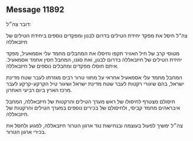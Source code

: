## Message 11892

דובר צה״ל:


צה"ל חיסל את מפקד יחידת הטילים בדרום לבנון ומפקדים נוספים ביחידת הטילים של חיזבאללה

מטוסי קרב של חיל האוויר תקפו וחיסלו את המחבלים מחמד עלי אסמאעיל, מפקד יחידת הטילים של חיזבאללה בדרום לבנון, ואת סגנו, המחבל חסין אחמד אסמאעיל. איתם חוסלו מפקדים ומחבלים נוספים של חיזבאללה.

המחבל מחמד עלי אסמאעיל אחראי על מתווי טרור רבים מגזרתו לעבר שטח מדינת ישראל, בהם שיגורי רקטות לעבר שטח מדינת ישראל ושיגור טיל הקרקע-קרקע לעבר מרכז הארץ ביום רביעי האחרון.

חיסולם מצטרף לחיסולו של ראש מערך הטילים והרקטות של חיזבאללה, המחבל איבראהים מחמד קביסי, ולחיסולם של בכירים נוספים במערך הטילים והרקטות של חיזבאללה. 

צה״ל ימשיך לפעול בעוצמה ובנחישות נגד ארגון הטרור חיזבאללה, לפגוע ולחסל את בכירי ארגון הטרור.

